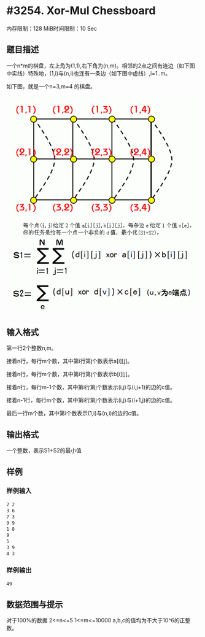 # #3254. Xor-Mul Chessboard

内存限制：128 MiB时间限制：10 Sec

## 题目描述

一个n*m的棋盘，左上角为(1,1),右下角为(n,m)。相邻的2点之间有连边（如下图中实线）特殊地，(1,i)与(n,i)也连有一条边（如下图中虚线）,i=1..m。

如下图，就是一个n=3,m=4 的棋盘。

![](upload/201308/1.jpg)

## 输入格式

第一行2个整数n,m。

接着n行，每行m个数，其中第i行第j个数表示a[i][j]。

接着n行，每行m个数，其中第i行第j个数表示b[i][j]。

接着n行，每行m-1个数，其中第i行第j个数表示(i,j)与(i,j+1)的边的c值。

接着n-1行，每行m个数，其中第i行第j个数表示(i,j)与(i+1,j)的边的c值。

最后一行m个数，其中第i个数表示(1,i)与(n,i)的边的c值。

## 输出格式

一个整数，表示S1+S2的最小值

## 样例

### 样例输入

    
    2 2
    3 6
    7 3
    9 9
    1 8
    9
    5
    3 9
    4 3
    
    

### 样例输出

    
    49
     
    

## 数据范围与提示

对于100%的数据 2<=n<=5 1<=m<=10000
a,b,c的值均为不大于10^6的正整数。
